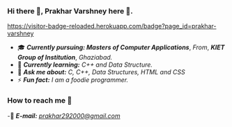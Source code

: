 ### Hi there 👋, Prakhar Varshney here :boy:.

https://visitor-badge-reloaded.herokuapp.com/badge?page_id=prakhar-varshney

<!--
**prakhar290/prakhar290** is a ✨ _special_ ✨ repository because its `README.md` (this file) appears on your GitHub profile.

Here are some ideas to get you started:
- 📫 How to reach me:
 -->
- :mortar_board: ***Currently pursuing: Masters of Computer Applications***, *From*, ***KIET Group of Institution***, *Ghaziabad.*
- 🌱 ***Currently learning:*** *C++ and Data Structure.*
- 💬 ***Ask me about:*** *C, C++, Data Structures, HTML and CSS*
- ⚡ ***Fun fact:*** *I am a foodie programmer.* 

### How to reach me :satellite:

-:e-mail: ***E-mail:*** *prakhar292000@gmail.com*


